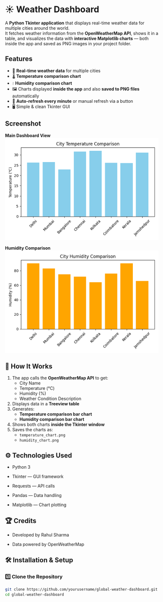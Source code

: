 
# ☀️ Weather Dashboard

A **Python Tkinter application** that displays real-time weather data for multiple cities around the world.  
It fetches weather information from the **OpenWeatherMap API**, shows it in a table, and visualizes the data with **interactive Matplotlib charts** — both inside the app and saved as PNG images in your project folder.

## Features

- 📡 **Real-time weather data** for multiple cities  
- 🌡 **Temperature comparison chart**  
- 💧 **Humidity comparison chart**  
- 🖼 Charts displayed **inside the app** and also **saved to PNG files** automatically  
- 🔄 **Auto-refresh every minute** or manual refresh via a button  
- 🖥 Simple & clean Tkinter GUI  

## Screenshot

**Main Dashboard View**
![Dashboard Screenshot](temperature_chart.png)

**Humidity Comparison**
![Humidity Chart](humidity_chart.png)


## 🚀 How It Works

1. The app calls the **OpenWeatherMap API** to get:
   - City Name
   - Temperature (°C)
   - Humidity (%)
   - Weather Condition Description
2. Displays data in a **Treeview table**
3. Generates:
   - **Temperature comparison bar chart**
   - **Humidity comparison bar chart**
4. Shows both charts **inside the Tkinter window**
5. Saves the charts as:
   - `temperature_chart.png`
   - `humidity_chart.png`
## ⚙ Technologies Used

- Python 3

- Tkinter — GUI framework

- Requests — API calls

- Pandas — Data handling

- Matplotlib — Chart plotting
## 🏆 Credits

- Developed by Rahul Sharma

- Data powered by OpenWeatherMap
## 🛠 Installation & Setup

### 1️⃣ Clone the Repository
```bash
git clone https://github.com/yourusername/global-weather-dashboard.git
cd global-weather-dashboard